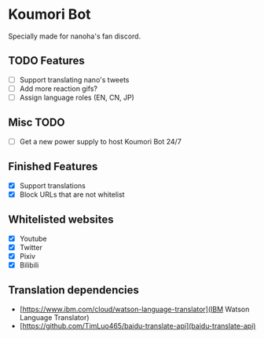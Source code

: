 # Koumori Bot

Specially made for nanoha's fan discord.

## TODO Features
- [ ] Support translating nano's tweets
- [ ] Add more reaction gifs?
- [ ] Assign language roles (EN, CN, JP)

## Misc TODO
- [ ] Get a new power supply to host Koumori Bot 24/7

## Finished Features
- [X] Support translations
- [X] Block URLs that are not whitelist

## Whitelisted websites
- [X] Youtube
- [X] Twitter
- [X] Pixiv
- [X] Bilibili

## Translation dependencies

* [https://www.ibm.com/cloud/watson-language-translator](IBM Watson Language Translator)
* [https://github.com/TimLuo465/baidu-translate-api](baidu-translate-api)